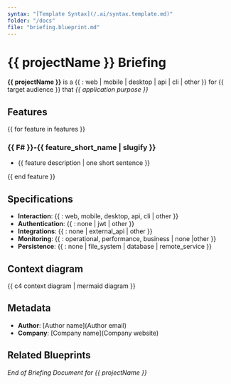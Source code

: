 ```yaml
---
syntax: "[Template Syntax](/.ai/syntax.template.md)"
folder: "/docs"
file: "briefing.blueprint.md"
---
```


<!-- Ask this question to the user if not provided in the prompt -->

# **{{ projectName }}** Briefing

**{{ projectName }}** is a {{ : web | mobile | desktop | api | cli | other }} for {{ target audience }} that _{{ application purpose }}_

## Features

<!-- A list of up to 3 core features ordered by priority -->

{{ for feature in features }}

<!-- Each feature should have a code composed of:
  - A number preceded by F
  - A dash
  - The feature short name in slug format
  -->

### {{ F# }}-{{ feature_short_name | slugify }}

- {{ feature description | one short sentence }}

{{ end feature }}

## Specifications

<!-- Technical specifications, choose the simplest option. Ask the user if needed -->

- **Interaction**: {{ : web, mobile, desktop, api, cli | other }}
- **Authentication**: {{ : none | jwt | other }}
- **Integrations**: {{ : none | external_api | other }}
- **Monitoring**: {{ : operational, performance, business | none |other }}
- **Persistence**: {{ : none | file_system | database | remote_service }}

## Context diagram

{{ c4 context diagram | mermaid diagram }}

## Metadata

<!--
Try to get from README.md , package.json or other files
Ask the user for the metadata if not provided -->

- **Author**: [Author name](Author email)
- **Company**: [Company name](Company website)

## Related Blueprints

<!-- This section will be updated by other architect steps -->
<!-- - [Features](/docs/F*) -->
<!-- - [Domain Model](/docs/domain-model.blueprint.md) -->
<!-- - [Systems Architecture](/docs/systems-architecture.blueprint.md) -->

_End of Briefing Document for {{ projectName }}_
